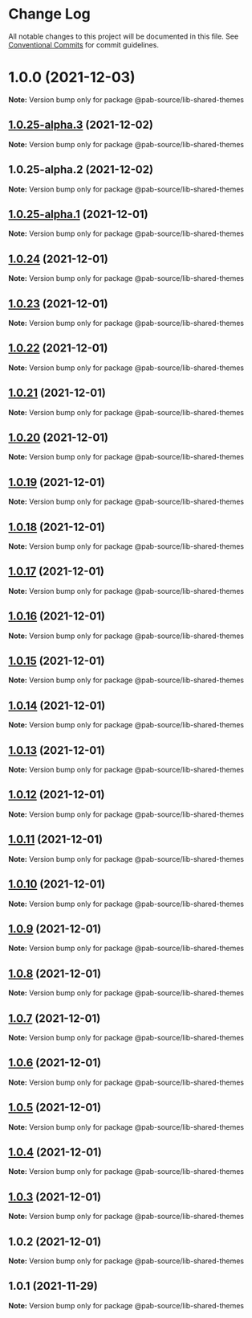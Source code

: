 # Change Log

All notable changes to this project will be documented in this file.
See [Conventional Commits](https://conventionalcommits.org) for commit guidelines.

# 1.0.0 (2021-12-03)

**Note:** Version bump only for package @pab-source/lib-shared-themes

## [1.0.25-alpha.3](https://github.com/Pab-Source/monorepo-web-mobile-rn/compare/@pab-source/lib-shared-themes@1.0.25-alpha.2...@pab-source/lib-shared-themes@1.0.25-alpha.3) (2021-12-02)

**Note:** Version bump only for package @pab-source/lib-shared-themes

## 1.0.25-alpha.2 (2021-12-02)

**Note:** Version bump only for package @pab-source/lib-shared-themes

## [1.0.25-alpha.1](https://github.com/Pab-Source/@pab-source/web-mobile-rn/compare/@pab-source/lib-shared-themes@1.0.24...@pab-source/lib-shared-themes@1.0.25-alpha.1) (2021-12-01)

**Note:** Version bump only for package @pab-source/lib-shared-themes

## [1.0.24](https://github.com/Pab-Source/@pab-source/web-mobile-rn/compare/@pab-source/lib-shared-themes@1.0.23...@pab-source/lib-shared-themes@1.0.24) (2021-12-01)

**Note:** Version bump only for package @pab-source/lib-shared-themes

## [1.0.23](https://github.com/Pab-Source/@pab-source/web-mobile-rn/compare/@pab-source/lib-shared-themes@1.0.22...@pab-source/lib-shared-themes@1.0.23) (2021-12-01)

**Note:** Version bump only for package @pab-source/lib-shared-themes

## [1.0.22](https://github.com/Pab-Source/@pab-source/web-mobile-rn/compare/@pab-source/lib-shared-themes@1.0.21...@pab-source/lib-shared-themes@1.0.22) (2021-12-01)

**Note:** Version bump only for package @pab-source/lib-shared-themes

## [1.0.21](https://github.com/Pab-Source/@pab-source/web-mobile-rn/compare/@pab-source/lib-shared-themes@1.0.20...@pab-source/lib-shared-themes@1.0.21) (2021-12-01)

**Note:** Version bump only for package @pab-source/lib-shared-themes

## [1.0.20](https://github.com/Pab-Source/@pab-source/web-mobile-rn/compare/@pab-source/lib-shared-themes@1.0.19...@pab-source/lib-shared-themes@1.0.20) (2021-12-01)

**Note:** Version bump only for package @pab-source/lib-shared-themes

## [1.0.19](https://github.com/Pab-Source/@pab-source/web-mobile-rn/compare/@pab-source/lib-shared-themes@1.0.18...@pab-source/lib-shared-themes@1.0.19) (2021-12-01)

**Note:** Version bump only for package @pab-source/lib-shared-themes

## [1.0.18](https://github.com/Pab-Source/@pab-source/web-mobile-rn/compare/@pab-source/lib-shared-themes@1.0.17...@pab-source/lib-shared-themes@1.0.18) (2021-12-01)

**Note:** Version bump only for package @pab-source/lib-shared-themes

## [1.0.17](https://github.com/Pab-Source/@pab-source/web-mobile-rn/compare/@pab-source/lib-shared-themes@1.0.16...@pab-source/lib-shared-themes@1.0.17) (2021-12-01)

**Note:** Version bump only for package @pab-source/lib-shared-themes

## [1.0.16](https://github.com/Pab-Source/@pab-source/web-mobile-rn/compare/@pab-source/lib-shared-themes@1.0.15...@pab-source/lib-shared-themes@1.0.16) (2021-12-01)

**Note:** Version bump only for package @pab-source/lib-shared-themes

## [1.0.15](https://github.com/Pab-Source/@pab-source/web-mobile-rn/compare/@pab-source/lib-shared-themes@1.0.14...@pab-source/lib-shared-themes@1.0.15) (2021-12-01)

**Note:** Version bump only for package @pab-source/lib-shared-themes

## [1.0.14](https://github.com/Pab-Source/@pab-source/web-mobile-rn/compare/@pab-source/lib-shared-themes@1.0.13...@pab-source/lib-shared-themes@1.0.14) (2021-12-01)

**Note:** Version bump only for package @pab-source/lib-shared-themes

## [1.0.13](https://github.com/Pab-Source/@pab-source/web-mobile-rn/compare/@pab-source/lib-shared-themes@1.0.12...@pab-source/lib-shared-themes@1.0.13) (2021-12-01)

**Note:** Version bump only for package @pab-source/lib-shared-themes

## [1.0.12](https://github.com/Pab-Source/@pab-source/web-mobile-rn/compare/@pab-source/lib-shared-themes@1.0.11...@pab-source/lib-shared-themes@1.0.12) (2021-12-01)

**Note:** Version bump only for package @pab-source/lib-shared-themes

## [1.0.11](https://github.com/Pab-Source/@pab-source/web-mobile-rn/compare/@pab-source/lib-shared-themes@1.0.10...@pab-source/lib-shared-themes@1.0.11) (2021-12-01)

**Note:** Version bump only for package @pab-source/lib-shared-themes

## [1.0.10](https://github.com/Pab-Source/@pab-source/web-mobile-rn/compare/@pab-source/lib-shared-themes@1.0.9...@pab-source/lib-shared-themes@1.0.10) (2021-12-01)

**Note:** Version bump only for package @pab-source/lib-shared-themes

## [1.0.9](https://github.com/Pab-Source/@pab-source/web-mobile-rn/compare/@pab-source/lib-shared-themes@1.0.8...@pab-source/lib-shared-themes@1.0.9) (2021-12-01)

**Note:** Version bump only for package @pab-source/lib-shared-themes

## [1.0.8](https://github.com/Pab-Source/@pab-source/web-mobile-rn/compare/@pab-source/lib-shared-themes@1.0.7...@pab-source/lib-shared-themes@1.0.8) (2021-12-01)

**Note:** Version bump only for package @pab-source/lib-shared-themes

## [1.0.7](https://github.com/Pab-Source/@pab-source/web-mobile-rn/compare/@pab-source/lib-shared-themes@1.0.6...@pab-source/lib-shared-themes@1.0.7) (2021-12-01)

**Note:** Version bump only for package @pab-source/lib-shared-themes

## [1.0.6](https://github.com/Pab-Source/@pab-source/web-mobile-rn/compare/@pab-source/lib-shared-themes@1.0.5...@pab-source/lib-shared-themes@1.0.6) (2021-12-01)

**Note:** Version bump only for package @pab-source/lib-shared-themes

## [1.0.5](https://github.com/Pab-Source/@pab-source/web-mobile-rn/compare/@pab-source/lib-shared-themes@1.0.4...@pab-source/lib-shared-themes@1.0.5) (2021-12-01)

**Note:** Version bump only for package @pab-source/lib-shared-themes

## [1.0.4](https://github.com/Pab-Source/@pab-source/web-mobile-rn/compare/@pab-source/lib-shared-themes@1.0.3...@pab-source/lib-shared-themes@1.0.4) (2021-12-01)

**Note:** Version bump only for package @pab-source/lib-shared-themes

## [1.0.3](https://github.com/Pab-Source/@pab-source/web-mobile-rn/compare/@pab-source/lib-shared-themes@1.0.2...@pab-source/lib-shared-themes@1.0.3) (2021-12-01)

**Note:** Version bump only for package @pab-source/lib-shared-themes

## 1.0.2 (2021-12-01)

**Note:** Version bump only for package @pab-source/lib-shared-themes

## 1.0.1 (2021-11-29)

**Note:** Version bump only for package @pab-source/lib-shared-themes
